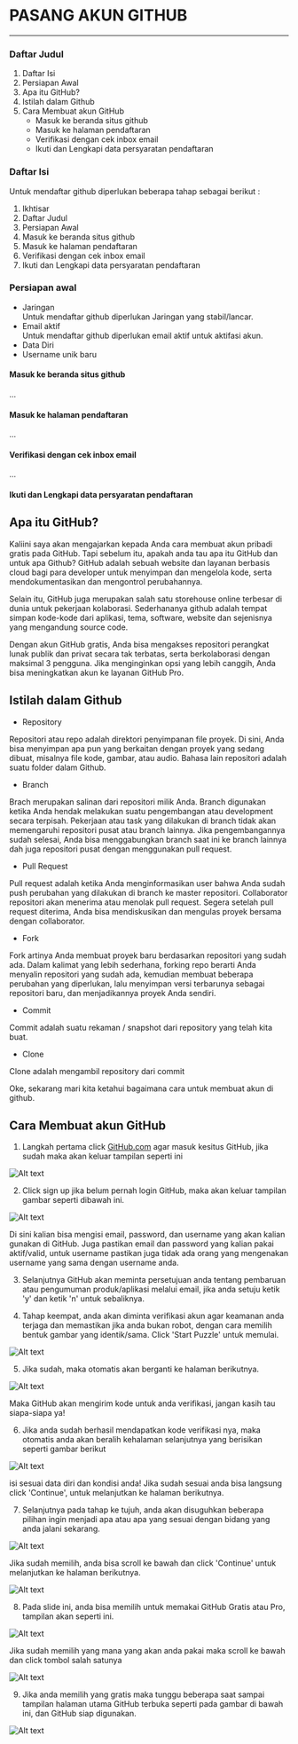 # **PASANG AKUN GITHUB**
------------------------

### Daftar Judul
1. Daftar Isi
2. Persiapan Awal
3. Apa itu GitHub?
4. Istilah dalam Github
5. Cara Membuat akun GitHub <br>
   - Masuk ke beranda situs github
   - Masuk ke halaman pendaftaran
   - Verifikasi dengan cek inbox email
   - Ikuti dan Lengkapi data persyaratan pendaftaran
   

### Daftar Isi
Untuk mendaftar github diperlukan beberapa tahap sebagai berikut :
1. Ikhtisar
1. Daftar Judul
1. Persiapan Awal
1. Masuk ke beranda situs github
1. Masuk ke halaman pendaftaran
1. Verifikasi dengan cek inbox email
1. Ikuti dan Lengkapi data persyaratan pendaftaran


### Persiapan awal
- Jaringan<br>
  Untuk mendaftar github diperlukan Jaringan yang stabil/lancar.
- Email aktif<br>
  Untuk mendaftar github diperlukan email aktif untuk aktifasi akun.
- Data Diri
- Username unik baru

#### Masuk ke beranda situs github
...
#### Masuk ke halaman pendaftaran
...
#### Verifikasi dengan cek inbox email
...
#### Ikuti dan Lengkapi data persyaratan pendaftaran




## Apa itu GitHub?

Kaliini saya akan mengajarkan kepada Anda cara membuat akun pribadi gratis pada GitHub. Tapi sebelum itu, apakah anda tau apa itu GitHub dan untuk apa Github? GitHub adalah sebuah website dan layanan berbasis cloud bagi para developer untuk menyimpan dan mengelola kode, serta mendokumentasikan dan mengontrol perubahannya.

Selain itu, GitHub juga merupakan salah satu storehouse online terbesar di dunia untuk pekerjaan kolaborasi. Sederhananya github adalah tempat simpan kode-kode dari aplikasi, tema, software, website dan sejenisnya yang mengandung source code.

Dengan akun GitHub gratis, Anda bisa mengakses repositori perangkat lunak publik dan privat secara tak terbatas, serta berkolaborasi dengan maksimal 3 pengguna. Jika menginginkan opsi yang lebih canggih, Anda bisa meningkatkan akun ke layanan GitHub Pro.

## Istilah dalam Github

* Repository

Repositori atau repo adalah direktori penyimpanan file proyek. Di sini, Anda bisa menyimpan apa pun yang berkaitan dengan proyek yang sedang dibuat, misalnya file kode, gambar, atau audio.  Bahasa lain repositori adalah suatu folder dalam Github.

* Branch

Brach merupakan salinan dari repositori milik Anda. Branch digunakan ketika Anda hendak melakukan suatu pengembangan atau development secara terpisah. Pekerjaan atau task yang dilakukan di branch tidak akan memengaruhi repositori pusat atau branch lainnya. Jika pengembangannya sudah selesai, Anda bisa menggabungkan branch saat ini ke branch lainnya dah juga repositori pusat dengan menggunakan pull request.

* Pull Request

Pull request adalah ketika Anda menginformasikan user bahwa Anda sudah push perubahan yang dilakukan di branch ke master repositori. Collaborator repositori akan menerima atau menolak pull request. Segera setelah pull request diterima, Anda bisa mendiskusikan dan mengulas proyek bersama dengan collaborator.

* Fork 

Fork artinya Anda membuat proyek baru berdasarkan repositori yang sudah ada. Dalam kalimat yang lebih sederhana, forking repo berarti Anda menyalin repositori yang sudah ada, kemudian membuat beberapa perubahan yang diperlukan, lalu menyimpan versi terbarunya sebagai repositori baru, dan menjadikannya proyek Anda sendiri.

* Commit

Commit adalah suatu rekaman / snapshot dari repository yang telah kita buat.

* Clone

Clone adalah mengambil repository dari commit

Oke, sekarang mari kita ketahui bagaimana cara untuk membuat akun di github.

## Cara Membuat akun GitHub

1. Langkah pertama click [GitHub.com](https://github.com/) agar masuk kesitus GitHub, jika sudah maka akan keluar tampilan seperti ini

![Alt text](gambar/github2.png.jpg)

2. Click sign up jika belum pernah login GitHub, maka akan keluar tampilan gambar seperti dibawah ini.

![Alt text](gambar/github2.2.jpg)

Di sini kalian bisa mengisi email, password, dan username yang akan kalian gunakan di GitHub. Juga pastikan email dan password yang kalian pakai aktif/valid, untuk username pastikan juga tidak ada orang yang mengenakan username yang sama dengan username anda.

3. Selanjutnya GitHub akan meminta persetujuan anda tentang pembaruan atau pengumuman produk/aplikasi melalui email, jika anda setuju ketik 'y' dan ketik 'n' untuk sebaliknya.

4. Tahap keempat, anda akan diminta verifikasi akun agar keamanan anda terjaga dan memastikan jika anda bukan robot, dengan cara memilih bentuk gambar yang identik/sama. Click 'Start Puzzle' untuk memulai.

![Alt text](gambar/github4.png.jpg)

5. Jika sudah, maka otomatis akan berganti ke halaman berikutnya.

![Alt text](gambar/github5.png.jpg)

Maka GitHub akan mengirim kode untuk anda verifikasi, jangan kasih tau siapa-siapa ya!

6. Jika anda sudah berhasil mendapatkan kode verifikasi nya, maka otomatis anda akan beralih kehalaman selanjutnya yang berisikan seperti gambar berikut

![Alt text](gambar/github6.png.jpg)

isi sesuai data diri dan kondisi anda! Jika sudah sesuai anda bisa langsung click 'Continue', untuk melanjutkan ke halaman berikutnya.

7. Selanjutnya pada tahap ke tujuh, anda akan disuguhkan beberapa pilihan ingin menjadi apa atau apa yang sesuai dengan bidang yang anda jalani sekarang.

![Alt text](gambar/github7.png.jpg)

Jika sudah memilih, anda bisa scroll ke bawah dan click 'Continue' untuk melanjutkan ke halaman berikutnya.

![Alt text](gambar/githb8.png.jpg)

8. Pada slide ini, anda bisa memilih untuk memakai GitHub Gratis atau Pro, tampilan akan seperti ini.

![Alt text](gambar/github9.png.jpg)

Jika sudah memilih yang mana yang akan anda pakai maka scroll ke bawah dan click tombol salah satunya

![Alt text](gambar/github10.png.jpg)

9. Jika anda memilih yang gratis maka tunggu beberapa saat sampai tampilan halaman utama GitHub terbuka seperti pada gambar di bawah ini, dan GitHub siap digunakan.

![Alt text](gambar/github11.png.jpg)
